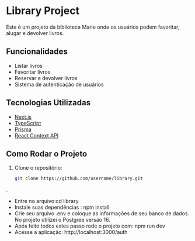 # Library Project

Este é um projeto da biblioteca Marie onde os usuários podem favoritar, alugar e devolver livros.

## Funcionalidades

- Listar livros
- Favoritar livros
- Reservar e devolver livros
- Sistema de autenticação de usuários

## Tecnologias Utilizadas

- [Next.js](https://nextjs.org/)
- [TypeScript](https://www.typescriptlang.org/)
- [Prisma](https://www.prisma.io/)
- [React Context API](https://reactjs.org/docs/context.html)

## Como Rodar o Projeto

1. Clone o repositório:
   ```bash
   git clone https://github.com/username/library.git
.
   - Entre no arquivo:cd library
   - Instale suas dependências : npm install
   - Crie seu arquivo .env e coloque as informações de seu banco de dados. No projeto utilizei o Postgree versão 16.
   - Após feito todos estes passo rode o projeto com:  npm run dev
   - Acesse a aplicaçãc: http://localhost:3000/auth


   
